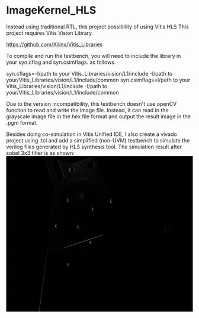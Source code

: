 # ImageKernel_HLS
Instead using traditional RTL, this project possibility of using Vitis HLS 
This project requires Vitis Vision Library.

https://github.com/Xilinx/Vitis_Libraries

To compile and run the testbench, you will need to include the library in your syn.cflag and syn.csimflags. as follows.

syn.cflags=-I/path to your Vitis_Libraries/vision/L1/include -I/path to your/Vitis_Libraries/vision/L1/include/common
syn.csimflags=I/path to your Vitis_Libraries/vision/L1/include -I/path to your/Vitis_Libraries/vision/L1/include/common

Due to the version incompatibility, this testbench doesn't use openCV function to read and write the image file. Instead, it can read in the grayscale image file in the hex file format and output the result image in the .pgm format.

Besides doing co-simulation in Vitis Unified IDE, I also create a vivado project using .tcl and add a simplified (non-UVM) testbench to simulate the verilog files generated by HLS synthesis tool. The simulation result after sobel 3x3 filter is as shown:
![alt text](https://github.com/flyingbrids/ImageKernel_HLS/blob/main/imgr1_3x3filter.jpg?raw=true)

